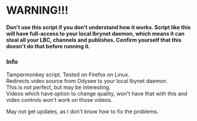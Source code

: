 
# WARNING!!!
#### Don't use this script if you don't understand how it works. Script like this will have full-access to your local lbrynet daemon, which means it can steal all your LBC, channels and publishes. Confirm yourself that this doesn't do that before running it.



### Info
Tampermonkey script. Tested on Firefox on Linux.  
Redirects video source from Odysee to your local lbynet daemon.  
This is not perfect, but may be interesting.  
Videos which have option to change quality, won't have that with this and video controls won't work on those videos.  

May not get updates, as I don't know how to fix the problems.
